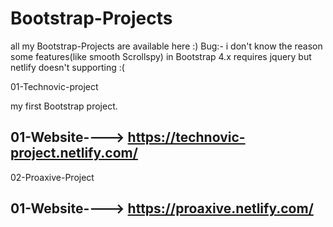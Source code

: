 # Bootstrap-Projects
all my Bootstrap-Projects are available here :)
Bug:- i don't know the reason some features(like smooth Scrollspy) in Bootstrap 4.x requires jquery but netlify doesn't supporting :(

01-Technovic-project

my first Bootstrap project. 

01-Website----> https://technovic-project.netlify.com/
-----------------------------------------------------------------------------------------------------------------------------------------
02-Proaxive-Project

01-Website----> https://proaxive.netlify.com/
-----------------------------------------------------------------------------------------------------------------------------------------
